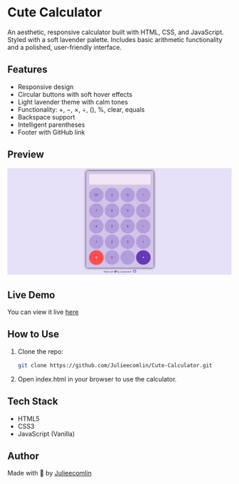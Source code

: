 # Cute Calculator
An aesthetic, responsive calculator built with HTML, CSS, and JavaScript. Styled with a soft lavender palette. Includes basic arithmetic functionality and a polished, user-friendly interface.

## Features
- Responsive design
- Circular buttons with soft hover effects
- Light lavender theme with calm tones
- Functionality: +, −, ×, ÷, (), %, clear, equals
- Backspace support
- Intelligent parentheses 
- Footer with GitHub link

## Preview
![screenshot](assets/calcscreenshot.PNG)

## Live Demo
You can view it live [here](https://Julieecomlin.github.io/Cute-Calculator/)  

## How to Use
1. Clone the repo:
   ```bash
   git clone https://github.com/Julieecomlin/Cute-Calculator.git
2. Open index.html in your browser to use the calculator.

## Tech Stack
- HTML5
- CSS3
- JavaScript (Vanilla)

## Author
Made with 💜 by [Julieecomlin](https://github.com/Julieecomlin)
